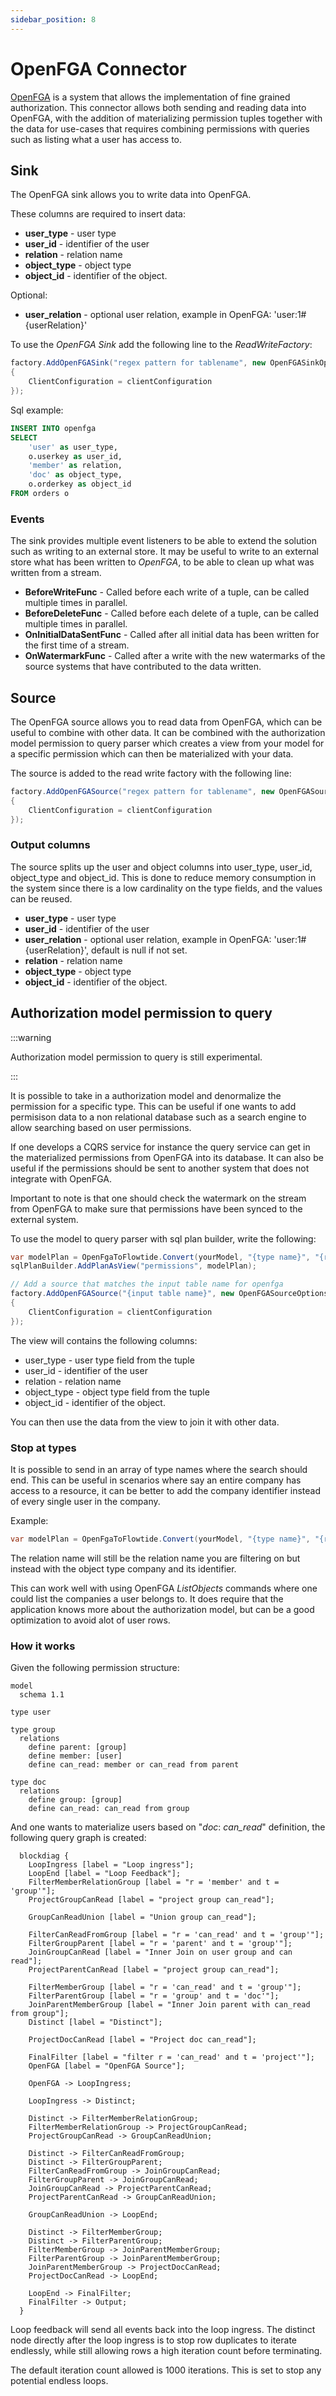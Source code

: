 ```yaml
---
sidebar_position: 8
---
```


# OpenFGA Connector

[OpenFGA](https://openfga.dev/) is a system that allows the implementation of fine grained authorization. This connector allows both sending and reading data into OpenFGA, with the addition of materializing permission tuples together with the data for use-cases that requires combining permissions with queries such as listing what a user has access to.

## Sink

The OpenFGA sink allows you to write data into OpenFGA.

These columns are required to insert data:

* **user_type** - user type
* **user_id** - identifier of the user
* **relation** - relation name
* **object_type** - object type
* **object_id** - identifier of the object. 

Optional:

* **user_relation** - optional user relation, example in OpenFGA: 'user:1#\{userRelation\}'

To use the *OpenFGA Sink* add the following line to the *ReadWriteFactory*:

```csharp
factory.AddOpenFGASink("regex pattern for tablename", new OpenFGASinkOptions
{
    ClientConfiguration = clientConfiguration
});
```

Sql example:

```sql
INSERT INTO openfga
SELECT 
    'user' as user_type,
    o.userkey as user_id,
    'member' as relation,
    'doc' as object_type,
    o.orderkey as object_id
FROM orders o
```

### Events

The sink provides multiple event listeners to be able to extend the solution such as writing to an external store.
It may be useful to write to an external store what has been written to *OpenFGA*, to be able to clean up
what was written from a stream.

* **BeforeWriteFunc** - Called before each write of a tuple, can be called multiple times in parallel.
* **BeforeDeleteFunc** - Called before each delete of a tuple, can be called multiple times in parallel.
* **OnInitialDataSentFunc** - Called after all initial data has been written for the first time of a stream.
* **OnWatermarkFunc** - Called after a write with the new watermarks of the source systems that have contributed to the data written.

## Source

The OpenFGA source allows you to read data from OpenFGA, which can be useful to combine with other data.
It can be combined with the authorization model permission to query parser which creates a view from your model
for a specific permission which can then be materialized with your data.

The source is added to the read write factory with the following line:

```csharp
factory.AddOpenFGASource("regex pattern for tablename", new OpenFGASourceOptions
{
    ClientConfiguration = clientConfiguration
});
```

### Output columns

The source splits up the user and object columns into user_type, user_id, object_type and object_id.
This is done to reduce memory consumption in the system since there is a low cardinality on the type fields, and the values can be reused.

* **user_type** - user type
* **user_id** - identifier of the user
* **user_relation** - optional user relation, example in OpenFGA: 'user:1#\{userRelation\}', default is null if not set.
* **relation** - relation name
* **object_type** - object type
* **object_id** - identifier of the object. 

## Authorization model permission to query

:::warning

Authorization model permission to query is still experimental.

:::

It is possible to take in a authorization model and denormalize the permission for a specific type.
This can be useful if one wants to add permisison data to a non relational database such as a search engine to allow searching based on user permissions.

If one develops a CQRS service for instance the query service can get in the materialized permissions from OpenFGA into its database.
It can also be useful if the permissions should be sent to another system that does not integrate with OpenFGA.

Important to note is that one should check the watermark on the stream from OpenFGA to make sure that permissions have been synced to the external system.

To use the model to query parser with sql plan builder, write the following:

```csharp
var modelPlan = OpenFgaToFlowtide.Convert(yourModel, "{type name}", "{relation name}", "{input table name}");
sqlPlanBuilder.AddPlanAsView("permissions", modelPlan);

// Add a source that matches the input table name for openfga
factory.AddOpenFGASource("{input table name}", new OpenFGASourceOptions
{
    ClientConfiguration = clientConfiguration
});
```

The view will contains the following columns:

* user_type - user type field from the tuple
* user_id - identifier of the user
* relation - relation name
* object_type - object type field from the tuple
* object_id - identifier of the object.

You can then use the data from the view to join it with other data.

### Stop at types

It is possible to send in an array of type names where the search should end.
This can be useful in scenarios where say an entire company has access to a resource, it can be better to add the company identifier instead of every single user in the company.

Example:

```csharp
var modelPlan = OpenFgaToFlowtide.Convert(yourModel, "{type name}", "{relation name}", "{input table name}", "company");
```

The relation name will still be the relation name you are filtering on but instead with the object type company and its identifier.

This can work well with using OpenFGA *ListObjects* commands where one could list the companies a user belongs to.
It does require that the application knows more about the authorization model, but can be a good optimization to avoid
alot of user rows.

### How it works

Given the following permission structure:

```
model
  schema 1.1

type user

type group
  relations
    define parent: [group]
    define member: [user]
    define can_read: member or can_read from parent

type doc
  relations
    define group: [group]
    define can_read: can_read from group
```

And one wants to materialize users based on "*doc*: *can_read*" definition, the following query graph is created:


```kroki type=blockdiag
  blockdiag {
    LoopIngress [label = "Loop ingress"];
    LoopEnd [label = "Loop Feedback"];
    FilterMemberRelationGroup [label = "r = 'member' and t = 'group'"];
    ProjectGroupCanRead [label = "project group can_read"];

    GroupCanReadUnion [label = "Union group can_read"];

    FilterCanReadFromGroup [label = "r = 'can_read' and t = 'group'"];
    FilterGroupParent [label = "r = 'parent' and t = 'group'"];
    JoinGroupCanRead [label = "Inner Join on user group and can read"];
    ProjectParentCanRead [label = "project group can_read"];

    FilterMemberGroup [label = "r = 'can_read' and t = 'group'"];
    FilterParentGroup [label = "r = 'group' and t = 'doc'"];
    JoinParentMemberGroup [label = "Inner Join parent with can_read from group"];
    Distinct [label = "Distinct"];
    
    ProjectDocCanRead [label = "Project doc can_read"];

    FinalFilter [label = "filter r = 'can_read' and t = 'project'"];
    OpenFGA [label = "OpenFGA Source"];

    OpenFGA -> LoopIngress;

    LoopIngress -> Distinct;

    Distinct -> FilterMemberRelationGroup;
    FilterMemberRelationGroup -> ProjectGroupCanRead;
    ProjectGroupCanRead -> GroupCanReadUnion;

    Distinct -> FilterCanReadFromGroup;
    Distinct -> FilterGroupParent;
    FilterCanReadFromGroup -> JoinGroupCanRead;
    FilterGroupParent -> JoinGroupCanRead;
    JoinGroupCanRead -> ProjectParentCanRead;
    ProjectParentCanRead -> GroupCanReadUnion;

    GroupCanReadUnion -> LoopEnd;

    Distinct -> FilterMemberGroup; 
    Distinct -> FilterParentGroup;
    FilterMemberGroup -> JoinParentMemberGroup;
    FilterParentGroup -> JoinParentMemberGroup;
    JoinParentMemberGroup -> ProjectDocCanRead;
    ProjectDocCanRead -> LoopEnd;
    
    LoopEnd -> FinalFilter;
    FinalFilter -> Output;
  }
```

Loop feedback will send all events back into the loop ingress. The distinct node directly after the loop ingress is to stop row duplicates to
iterate endlessly, while still allowing rows a high iteration count before terminating.

The default iteration count allowed is 1000 iterations. This is set to stop any potential endless loops.
